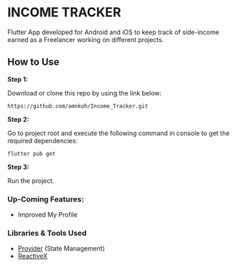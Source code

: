 # INCOME TRACKER

Flutter App developed for Android and iOS to keep track of side-income earned as a Freelancer working on different projects. 

## How to Use 

**Step 1:**

Download or clone this repo by using the link below:

```
https://github.com/amnkoh/Income_Tracker.git
```

**Step 2:**

Go to project root and execute the following command in console to get the required dependencies: 

```
flutter pub get 
```

**Step 3:**

Run the project.

### Up-Coming Features:

* Improved My Profile

### Libraries & Tools Used

* [Provider](https://github.com/rrousselGit/provider) (State Management)
* [ReactiveX](https://github.com/ReactiveX/rxdart)

